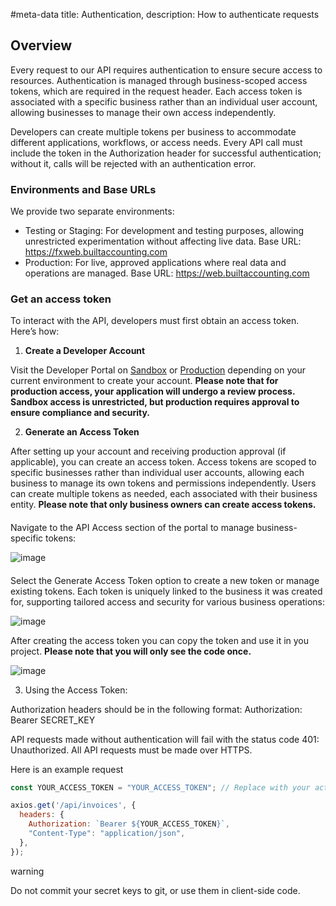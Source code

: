 #meta-data title: Authentication, description: How to authenticate requests

## Overview

Every request to our API requires authentication to ensure secure access to resources. Authentication is managed through business-scoped access tokens, which are required in the request header. Each access token is associated with a specific business rather than an individual user account, allowing businesses to manage their own access independently.

Developers can create multiple tokens per business to accommodate different applications, workflows, or access needs. Every API call must include the token in the Authorization header for successful authentication; without it, calls will be rejected with an authentication error.

### Environments and Base URLs

We provide two separate environments:

- Testing or Staging: For development and testing purposes, allowing unrestricted experimentation without affecting live data.
  Base URL: https://fxweb.builtaccounting.com
- Production: For live, approved applications where real data and operations are managed.
  Base URL: https://web.builtaccounting.com

### Get an access token

To interact with the API, developers must first obtain an access token. Here’s how:

1. <b>Create a Developer Account</b>

Visit the Developer Portal on [Sandbox](https://test.built.africa) or [Production](https://app.built.africa) depending on your current environment to create your account.
**Please note that for production access, your application will undergo a review process. Sandbox access is unrestricted, but production requires approval to ensure compliance and security.**

2. <b>Generate an Access Token</b>

After setting up your account and receiving production approval (if applicable), you can create an access token. Access tokens are scoped to specific businesses rather than individual user accounts, allowing each business to manage its own tokens and permissions independently. Users can create multiple tokens as needed, each associated with their business entity. **Please note that only business owners can create access tokens.**

####

Navigate to the API Access section of the portal to manage business-specific tokens:

![image](/img/901_1x_shots_so.png)

####

Select the Generate Access Token option to create a new token or manage existing tokens. Each token is uniquely linked to the business it was created for, supporting tailored access and security for various business operations:

![image](/img/901_1x_shots_so.png)

After creating the access token you can copy the token and use it in you project. **Please note that you will only see the code once.**

![image](/img/901_1x_shots_so.png)

3. Using the Access Token:

Authorization headers should be in the following format: Authorization: Bearer SECRET_KEY

API requests made without authentication will fail with the status code 401: Unauthorized. All API requests must be made over HTTPS.

Here is an example request

```js
const YOUR_ACCESS_TOKEN = "YOUR_ACCESS_TOKEN"; // Replace with your actual access token

axios.get('/api/invoices', {
  headers: {
    Authorization: `Bearer ${YOUR_ACCESS_TOKEN}`,
    "Content-Type": "application/json",
  },
});
```

<div class="warning-card">
<span class="material-symbols-outlined">
warning
</span>

Do not commit your secret keys to git, or use them in client-side code.

</div>
